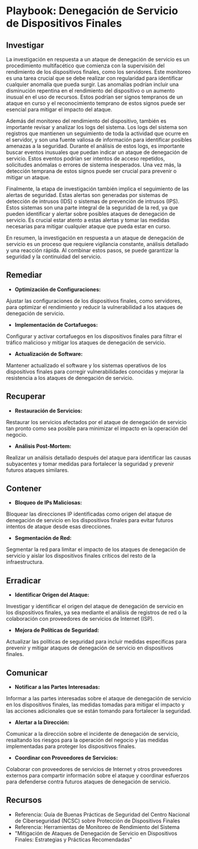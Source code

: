 # Playbook: Denegación de Servicio de Dispositivos Finales

## Investigar

La investigación en respuesta a un ataque de denegación de servicio es un procedimiento multifacético que comienza con la supervisión del rendimiento de los dispositivos finales, como los servidores. Este monitoreo es una tarea crucial que se debe realizar con regularidad para identificar cualquier anomalía que pueda surgir. Las anomalías podrían incluir una disminución repentina en el rendimiento del dispositivo o un aumento inusual en el uso de recursos. Estos podrían ser signos tempranos de un ataque en curso y el reconocimiento temprano de estos signos puede ser esencial para mitigar el impacto del ataque.

Además del monitoreo del rendimiento del dispositivo, también es importante revisar y analizar los logs del sistema. Los logs del sistema son registros que mantienen un seguimiento de toda la actividad que ocurre en el servidor, y son una fuente valiosa de información para identificar posibles amenazas a la seguridad. Durante el análisis de estos logs, es importante buscar eventos inusuales que puedan indicar un ataque de denegación de servicio. Estos eventos podrían ser intentos de acceso repetidos, solicitudes anómalas o errores de sistema inesperados. Una vez más, la detección temprana de estos signos puede ser crucial para prevenir o mitigar un ataque.

Finalmente, la etapa de investigación también implica el seguimiento de las alertas de seguridad. Estas alertas son generadas por sistemas de detección de intrusos (IDS) o sistemas de prevención de intrusos (IPS). Estos sistemas son una parte integral de la seguridad de la red, ya que pueden identificar y alertar sobre posibles ataques de denegación de servicio. Es crucial estar atento a estas alertas y tomar las medidas necesarias para mitigar cualquier ataque que pueda estar en curso.

En resumen, la investigación en respuesta a un ataque de denegación de servicio es un proceso que requiere vigilancia constante, análisis detallado y una reacción rápida. Al combinar estos pasos, se puede garantizar la seguridad y la continuidad del servicio.

## Remediar

- **Optimización de Configuraciones:**

Ajustar las configuraciones de los dispositivos finales, como servidores, para optimizar el rendimiento y reducir la vulnerabilidad a los ataques de denegación de servicio.

- **Implementación de Cortafuegos:**

Configurar y activar cortafuegos en los dispositivos finales para filtrar el tráfico malicioso y mitigar los ataques de denegación de servicio.

- **Actualización de Software:**

Mantener actualizado el software y los sistemas operativos de los dispositivos finales para corregir vulnerabilidades conocidas y mejorar la resistencia a los ataques de denegación de servicio.

## Recuperar

- **Restauración de Servicios:**

Restaurar los servicios afectados por el ataque de denegación de servicio tan pronto como sea posible para minimizar el impacto en la operación del negocio.

- **Análisis Post-Mortem:**

Realizar un análisis detallado después del ataque para identificar las causas subyacentes y tomar medidas para fortalecer la seguridad y prevenir futuros ataques similares.

## Contener

- **Bloqueo de IPs Maliciosas:**

Bloquear las direcciones IP identificadas como origen del ataque de denegación de servicio en los dispositivos finales para evitar futuros intentos de ataque desde esas direcciones.

- **Segmentación de Red:**

Segmentar la red para limitar el impacto de los ataques de denegación de servicio y aislar los dispositivos finales críticos del resto de la infraestructura.

## Erradicar

- **Identificar Origen del Ataque:**

Investigar y identificar el origen del ataque de denegación de servicio en los dispositivos finales, ya sea mediante el análisis de registros de red o la colaboración con proveedores de servicios de Internet (ISP).

- **Mejora de Políticas de Seguridad:**

Actualizar las políticas de seguridad para incluir medidas específicas para prevenir y mitigar ataques de denegación de servicio en dispositivos finales.

## Comunicar

- **Notificar a las Partes Interesadas:**

Informar a las partes interesadas sobre el ataque de denegación de servicio en los dispositivos finales, las medidas tomadas para mitigar el impacto y las acciones adicionales que se están tomando para fortalecer la seguridad.

- **Alertar a la Dirección:**

Comunicar a la dirección sobre el incidente de denegación de servicio, resaltando los riesgos para la operación del negocio y las medidas implementadas para proteger los dispositivos finales.

- **Coordinar con Proveedores de Servicios:**

Colaborar con proveedores de servicios de Internet y otros proveedores externos para compartir información sobre el ataque y coordinar esfuerzos para defenderse contra futuros ataques de denegación de servicio.

## Recursos

- Referencia: Guía de Buenas Prácticas de Seguridad del Centro Nacional de Ciberseguridad (NCSC) sobre Protección de Dispositivos Finales
- Referencia: Herramientas de Monitoreo de Rendimiento del Sistema
- "Mitigación de Ataques de Denegación de Servicio en Dispositivos Finales: Estrategias y Prácticas Recomendadas"